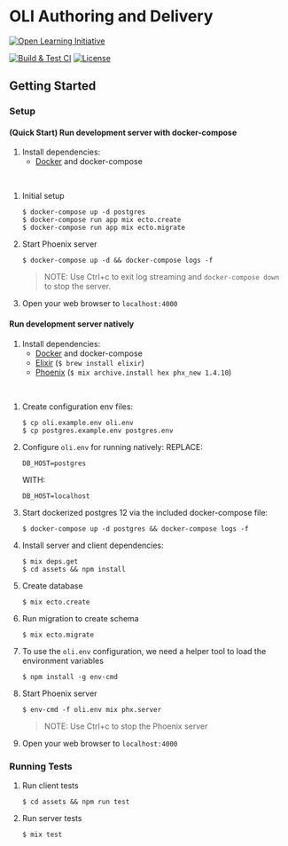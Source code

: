 # OLI Authoring and Delivery

[![Open Learning Initiative](https://oli.cmu.edu/wp-content/uploads/2018/10/oli-logo-78px-high-1.svg)](http://oli.cmu.edu/)

[![Build & Test CI](https://github.com/Simon-Initiative/oli-torus/workflows/Build%20&%20Test%20CI/badge.svg?branch=master)](https://github.com/Simon-Initiative/oli-torus/actions?query=workflow%3A%22Build+%26+Test+CI%22)
[![License](https://img.shields.io/badge/license-MIT-green.svg)](https://github.com/Simon-Initiative/authoring-client/blob/master/LICENSE)

## Getting Started

### Setup
#### (Quick Start) Run development server with docker-compose

1. Install dependencies:
    - [Docker](https://www.docker.com/) and docker-compose
<br />

1. Initial setup
    ```
    $ docker-compose up -d postgres
    $ docker-compose run app mix ecto.create
    $ docker-compose run app mix ecto.migrate
    ```

1. Start Phoenix server
    ```
    $ docker-compose up -d && docker-compose logs -f
    ```
    > NOTE: Use Ctrl+c to exit log streaming and `docker-compose down` to stop the server.

1. Open your web browser to `localhost:4000`

#### Run development server natively

1. Install dependencies:
    - [Docker](https://www.docker.com/) and docker-compose
    - [Elixir](https://elixir-lang.org/) (`$ brew install elixir`)
    - [Phoenix](https://www.phoenixframework.org/) (`$ mix archive.install hex phx_new 1.4.10`)
<br/>

1. Create configuration env files:
    ```
    $ cp oli.example.env oli.env
    $ cp postgres.example.env postgres.env
    ```

1. Configure `oli.env` for running natively:
    REPLACE:
    ```
    DB_HOST=postgres
    ```

    WITH:
    ```
    DB_HOST=localhost
    ```

1. Start dockerized postgres 12 via the included docker-compose file:
    ```
    $ docker-compose up -d postgres && docker-compose logs -f
    ```

1. Install server and client dependencies:
    ```
    $ mix deps.get
    $ cd assets && npm install
    ```

1. Create database
    ```
    $ mix ecto.create
    ```

2. Run migration to create schema
    ```
    $ mix ecto.migrate
    ```

3. To use the `oli.env` configuration, we need a helper tool to load the environment variables
    ```
    $ npm install -g env-cmd
    ```

4. Start Phoenix server
    ```
    $ env-cmd -f oli.env mix phx.server
    ```
    > NOTE: Use Ctrl+c to stop the Phoenix server

5. Open your web browser to `localhost:4000`


### Running Tests

1. Run client tests
    ```
    $ cd assets && npm run test
    ```

1. Run server tests
    ```
    $ mix test
    ```
